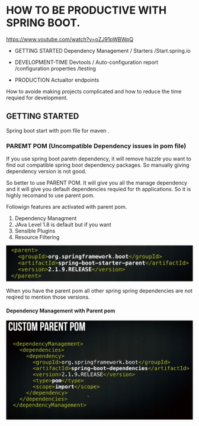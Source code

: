 
# HOW TO BE PRODUCTIVE WITH SPRING BOOT.

https://www.youtube.com/watch?v=oZJ91pWBWpQ

* GETTING STARTED
    Dependency Management / Starters /Start.spring.io

* DEVELOPMENT-TIME
    Devtools / Auto-configuration report /configuration properties /testing

* PRODUCTION
    Actualtor endpoints

How to avoide making projects complicated and how to reduce the time requied for development.


## GETTING STARTED

Spring boot start with pom file for maven .


### PAREMT POM (Uncompatible Dependency issues in pom file)

 If you use spring boot paretn dependency, it will remove hazzle you want to find out compatible spring boot dependency packages. So manually giving dependency version is not good.

 So better to use PARENT POM. It will give you all the manage dependency and it will give you default dependencies requied for th applications. So it is highly recomand to use parent pom.

 Followign features are activated with parent pom.

 1. Dependency Managment
 2. JAva Level 1.8 is default but if you want 
 3. Sensible Plugins 
 4. Resource Filtering


![Spring Boot Parent pom](parent.PNG?raw=true "PARENT POM")

When you have the parent pom all other spring spring dependencies are not reqired to mention those versions.

#### Dependency Management with Parent pom

![Spring Boot Parent pom](images/dependency.PNG?raw=true "DEPENDENCY MANAGEMENT")